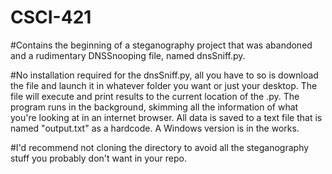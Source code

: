 # CSCI-421

#Contains the beginning of a steganography project that was abandoned and a rudimentary DNSSnooping file, named dnsSniff.py.

#No installation required for the dnsSniff.py, all you have to so is download the file and launch it in whatever folder you want or just your desktop. The file will execute and print results to the current location of the .py. The program runs in the background, skimming all the information of what you're looking at in an internet browser. All data is saved to a text file that is named "output.txt" as a hardcode. A Windows version is in the works.

#I'd recommend not cloning the directory to avoid all the steganography stuff you probably don't want in your repo.
